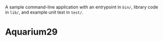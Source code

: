 A sample command-line application with an entrypoint in `bin/`, library code
in `lib/`, and example unit test in `test/`.
# Aquarium29
